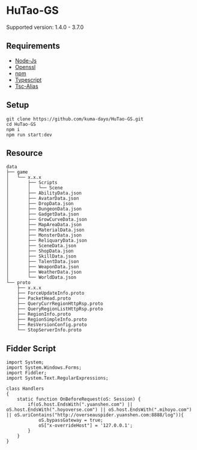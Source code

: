 # HuTao-GS
Supported version: 1.4.0 - 3.7.0

## Requirements

* [Node-Js](https://nodejs.org/en/)
* [Openssl](https://slproweb.com/products/Win32OpenSSL.html)
* [npm](https://docs.npmjs.com/downloading-and-installing-node-js-and-npm)
* [Typescript](https://www.npmjs.com/package/typescript)
* [Tsc-Alias](https://www.npmjs.com/package/tsc-alias)


## Setup
```shell
git clone https://github.com/kuma-dayo/HuTao-GS.git
cd HuTao-GS
npm i
npm run start:dev
```
## Resource
```
data
├── game
│   └── x.x.x
│       ├── Scripts
│       │   └── Scene
│       ├── AbilityData.json
│       ├── AvatarData.json
│       ├── DropData.json
│       ├── DungeonData.json
│       ├── GadgetData.json
│       ├── GrowCurveData.json
│       ├── MapAreaData.json
│       ├── MaterialData.json
│       ├── MonsterData.json
│       ├── ReliquaryData.json
│       ├── SceneData.json
│       ├── ShopData.json
│       ├── SkillData.json
│       ├── TalentData.json
│       ├── WeaponData.json
│       ├── WeatherData.json
│       └── WorldData.json
└── proto
    ├── x.x.x
    ├── ForceUpdateInfo.proto
    ├── PacketHead.proto
    ├── QueryCurrRegionHttpRsp.proto
    ├── QueryRegionListHttpRsp.proto
    ├── RegionInfo.proto
    ├── RegionSimpleInfo.proto
    ├── ResVersionConfig.proto
    └── StopServerInfo.proto
```
## Fidder Script
```
import System;
import System.Windows.Forms;
import Fiddler;
import System.Text.RegularExpressions;

class Handlers
{
    static function OnBeforeRequest(oS: Session) {
        if(oS.host.EndsWith(".yuanshen.com") || oS.host.EndsWith(".hoyoverse.com") || oS.host.EndsWith(".mihoyo.com") || oS.uriContains("http://overseauspider.yuanshen.com:8888/log")){
            oS.bypassGateway = true;
            oS["x-overrideHost"] = '127.0.0.1';
        }
    }
}
```